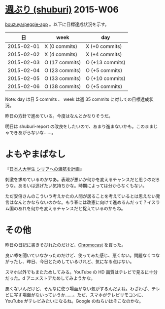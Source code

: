 # [週ぶり (shuburi)][shuburi] 2015-W06

[bouzuya/peggie-app][] 。以下に目標達成状況を示す。

日         | week           | day
-----------|----------------|-----------------
2015-02-01 | X (0 commits)  | X (+0 commits)
2015-02-02 | X (4 commits)  | X (+4 commits)
2015-02-03 | O (17 commits) | O (+13 commits)
2015-02-04 | O (23 commits) | O (+5 commits)
2015-02-05 | O (33 commits) | O (+10 commits)
2015-02-06 | O (38 commits) | O (+5 commits)

Note: day は日 5 commits 、 week は週 35 commits に対しての目標達成状況。

昨日の方針で進めている。今度はなんとかなりそうだ。

明日は shuburi-report の改良をしたいので、あまり進まないかも。このままじゃできあがらないな……。

# よもやまばなし

『[日本人大学生 シリアへの渡航を計画](http://b.hatena.ne.jp/entry/241001123/comment/bouzuya)』

刺激を求めているのかなあ。表現が悪いか何かを変えるチャンスだと思うのだろうな。あるいは逃げたい気持ちかな。時期によっては分からなくもない。

ただ安倍さんのこういう考えかたの人間が居ることを考えているとは思えない発言はなんとかならないのかな。もう春には改憲に向けて進めるんだって？イスラム国のあれを何かを変えるチャンスだと捉えているのかもね。

# その他

昨日の日記に書きそびれたのだけど、[Chromecast](https://www.google.co.jp/chrome/devices/chromecast/) を買った。

良い噂を聞いていなかったのだけど、使ってみた感じ、悪くない。問題なくつながったし、昨日、今日とためしているけれど、気になる点はない。

スマホ以外でもまたためしてみる。YouTube の HD 画質はテレビで見るに十分だった。d アニメストアためしてみようかな。

悪くないんだけど、そんなに使う場面がない気がするんだよね。わざわざ、テレビに写す場面がないっていうか……。ただ、スマホがテレビリモコンに、YouTube がテレビみたいになるね。Google のねらいはそこなのかな。

[bouzuya/peggie-app]: https://github.com/bouzuya/peggie-app
[shuburi]: http://shuburi.org
